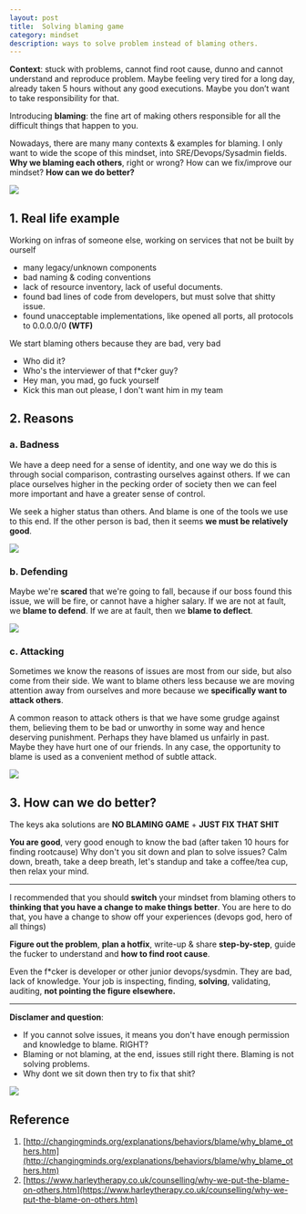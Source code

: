 ```yaml
---
layout: post
title:  Solving blaming game
category: mindset
description: ways to solve problem instead of blaming others.
---
```


**Context**: stuck with problems, cannot find root cause, dunno and cannot understand and reproduce problem. Maybe feeling very tired for a long day, already taken 5 hours without any good executions. Maybe you don’t want to take responsibility for that.

Introducing **blaming**: the fine art of making others responsible for all the difficult things that happen to you.

Nowadays, there are many many contexts & examples for blaming. I only want to wide the scope of this mindset, into SRE/Devops/Sysadmin fields. **Why we blaming each others**, right or wrong? How can we fix/improve our mindset? **How can we do better?**

![](https://imgs.xkcd.com/comics/blame_2x.jpg)

<!--description-->

## 1. Real life example

Working on infras of someone else, working on services that not be built by ourself
- many legacy/unknown components
- bad naming & coding conventions
- lack of resource inventory, lack of useful documents.
- found bad lines of code from developers, but must solve that shitty issue.
- found unacceptable implementations, like opened all ports, all protocols to 0.0.0.0/0 **(WTF)** 

We start blaming others because they are bad, very bad 
- Who did it?
- Who's the interviewer of that f*cker guy?
- Hey man, you mad, go fuck yourself
- Kick this man out please, I don't want him in my team

## 2. Reasons

### a. Badness

We have a deep need for a sense of identity, and one way we do this is through social comparison, contrasting ourselves against others. 
If we can place ourselves higher in the pecking order of society then we can feel more important and have a greater sense of control.

We seek a higher status than others. And blame is one of the tools we use to this end. If the other person is bad, then it seems **we must be relatively good**.

![](https://media.giphy.com/media/xzMs8O1KQh17i/giphy.gif)

### b. Defending

Maybe we're **scared** that we're going to fall, because if our boss found this issue, we will be fire, or cannot have a higher salary. If we are not at fault, we **blame to defend**. If we are at fault, then we **blame to deflect**.

![](https://media.giphy.com/media/3o6vXSO55Ib7Tm4NLW/giphy.gif)

### c. Attacking 

Sometimes we know the reasons of issues are most from our side, but also come from their side.
We want to blame others less because we are moving attention away from ourselves and more because we **specifically want to attack others**.

A common reason to attack others is that we have some grudge against them, believing them to be bad or unworthy in some way and hence deserving punishment. Perhaps they have blamed us unfairly in past. Maybe they have hurt one of our friends. In any case, the opportunity to blame is used as a convenient method of subtle attack.

![](https://media.giphy.com/media/xT39D97sOyaJ8CJlD2/giphy.gif)

## 3. How can we do better?

The keys aka solutions are **NO BLAMING GAME** + **JUST FIX THAT SHIT**

**You are good**, very good enough to know the bad (after taken 10 hours for finding rootcause)
Why don't you sit down and plan to solve issues?
Calm down, breath, take a deep breath, let's standup and take a coffee/tea cup, then relax your mind.

---
I recommended that you should **switch** your mindset from blaming others to **thinking that you have a change to make things better**. You are here to do that, you have a change to show off your experiences (devops god, hero of all things)

**Figure out the problem**, **plan a hotfix**, write-up & share **step-by-step**, guide the fucker to understand and **how to find root cause**.

Even the f*cker is developer or other junior devops/sysdmin. They are bad, lack of knowledge.
Your job is inspecting, finding, **solving**, validating, auditing, **not pointing the figure elsewhere.**

---


**Disclamer and question**:

- If you cannot solve issues, it means you don't have enough permission and knowledge to blame. RIGHT?
- Blaming or not blaming, at the end, issues still right there. Blaming is not solving problems.
- Why dont we sit down then try to fix that shit?

![](https://media.giphy.com/media/l4q8gzOgUQIy7Ml44/giphy.gif)

## Reference

1. [http://changingminds.org/explanations/behaviors/blame/why_blame_others.htm](http://changingminds.org/explanations/behaviors/blame/why_blame_others.htm)
2. [https://www.harleytherapy.co.uk/counselling/why-we-put-the-blame-on-others.htm](https://www.harleytherapy.co.uk/counselling/why-we-put-the-blame-on-others.htm)
